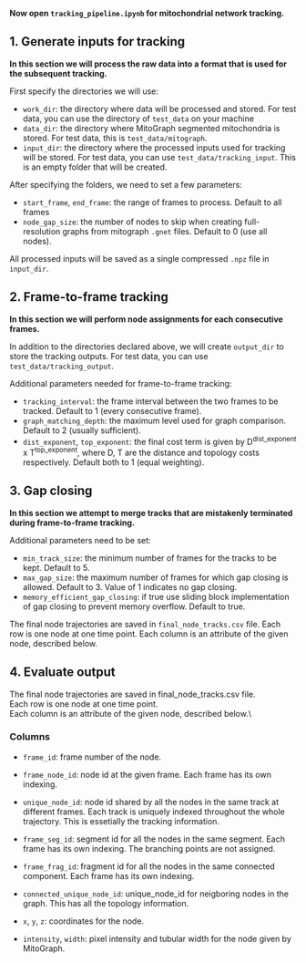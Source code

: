 **Now open `tracking_pipeline.ipynb` for mitochondrial network tracking.**
## 1. Generate inputs for tracking
**In this section we will process the raw data into a format that is used for the subsequent tracking.**

First specify the directories we will use:
- `work_dir`: the directory where data will be processed and stored. For test data, you can use the directory of `test_data` on your machine
- `data_dir`: the directory where MitoGraph segmented mitochondria is stored. For test data, this is `test_data/mitograph`.
- `input_dir`: the directory where the processed inputs used for tracking will be stored. For test data, you can use `test_data/tracking_input`. This is an empty folder that will be created.

After specifying the folders, we need to set a few parameters:
- `start_frame`, `end_frame`: the range of frames to process. Default to all frames
- `node_gap_size`: the number of nodes to skip when creating full-resolution graphs from mitograph `.gnet` files. Default to 0 (use all nodes).

All processed inputs will be saved as a single compressed `.npz` file in `input_dir`.


## 2. Frame-to-frame tracking
**In this section we will perform node assignments for each consecutive frames.**

In addition to the directories declared above, we will create `output_dir` to store the tracking outputs. For test data, you can use `test_data/tracking_output`.

Additional parameters needed for frame-to-frame tracking:
- `tracking_interval`: the frame interval between the two frames to be tracked. Default to 1 (every consecutive frame).
- `graph_matching_depth`: the maximum level used for graph comparison. Default to 2 (usually sufficient).
- `dist_exponent`, `top_exponent`: the final cost term is given by D<sup>dist_exponent</sup> x T<sup>top_exponent</sup>, where D, T are the distance and topology costs respectively. Default both to 1 (equal weighting).

## 3. Gap closing
**In this section we attempt to merge tracks that are mistakenly terminated during frame-to-frame tracking.**

Additional parameters need to be set:
- `min_track_size`: the minimum number of frames for the tracks to be kept. Default to 5.
- `max_gap_size`: the maximum number of frames for which gap closing is allowed. Default to 3. Value of 1 indicates no gap closing.
- `memory_efficient_gap_closing`: if true use sliding block implementation of gap closing to prevent memory overflow. Default to true.

The final node trajectories are saved in `final_node_tracks.csv` file.
Each row is one node at one time point. 
Each column is an attribute of the given node, described below.

## 4. Evaluate output

The final node trajectories are saved in final_node_tracks.csv file.\
Each row is one node at one time point. \
Each column is an attribute of the given node, described below.\

### Columns
- `frame_id`: frame number of the node.

- `frame_node_id`: node id at the given frame. Each frame has its own indexing.

- `unique_node_id`: node id shared by all the nodes in the same track at different frames. Each track is uniquely indexed throughout the whole trajectory. This is essetially the tracking information.

- `frame_seg_id`: segment id for all the nodes in the same segment. Each frame has its own indexing. The branching points are not assigned.

- `frame_frag_id`: fragment id for all the nodes in the same connected component. Each frame has its own indexing.

- `connected_unique_node_id`: unique_node_id for neigboring nodes in the graph. This has all the topology information.

- `x`, `y`, `z`: coordinates for the node.

- `intensity`, `width`: pixel intensity and tubular width for the node given by MitoGraph.

